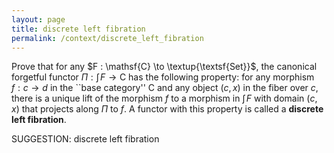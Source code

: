 ```yaml
---
layout: page
title: discrete left fibration
permalink: /context/discrete_left_fibration
---
```

 Prove that for any $F : \mathsf{C} \to \textup{\textsf{Set}}$, the canonical forgetful functor $\Pi : \textstyle{\int}\!{F} \to \mathsf{C}$ has the following property: for any morphism $f : c \to d$ in the ``base category'' $\mathsf{C}$ and any object $(c,x)$ in the fiber over $c$, there is a unique lift of the morphism $f$ to a morphism  in $\textstyle{\int}\!{F}$ with domain $(c,x)$ that projects along $\Pi$ to $f$. A functor with this property is called a **discrete left fibration**.


SUGGESTION: discrete left fibration